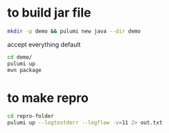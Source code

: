 # to build jar file
```bash
mkdir -p demo && pulumi new java --dir demo
```
accept everything default


```bash
cd demo/
pulumi up
mvn package
```


# to make repro
```bash
cd repro-folder
pulumi up --logtostderr --logflow -v=11 2> out.txt
```

